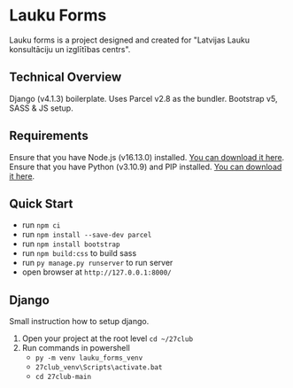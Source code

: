 # Lauku Forms
Lauku forms is a project designed and created for "Latvijas Lauku konsultāciju un izglītības centrs".

## Technical Overview
Django (v4.1.3) boilerplate. Uses Parcel v2.8 as the bundler. Bootstrap v5, SASS & JS setup.

## Requirements
Ensure that you have Node.js (v16.13.0) installed. [You can download it here](https://nodejs.org/download/release/v16.13.0/).
Ensure that you have Python (v3.10.9) and PIP installed. [You can download it here](https://www.python.org/downloads/release/python-3109/).

## Quick Start
* run `npm ci`
* run `npm install --save-dev parcel`
* run `npm install bootstrap`
* run `npm build:css` to build sass
* run `py manage.py runserver` to run server
* open browser at `http://127.0.0.1:8000/`

## Django 
Small instruction how to setup django.

1. Open your project at the root level `cd ~/27club`
2. Run commands in powershell
    * `py -m venv lauku_forms_venv`
    * `27club_venv\Scripts\activate.bat`
    * `cd 27club-main`